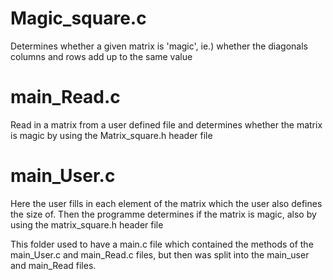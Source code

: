# Magic_square.c

Determines whether a given matrix is 'magic', ie.) whether the diagonals columns and rows add up to the same value

# main_Read.c

Read in a matrix from a user defined file and determines whether the matrix is magic by using the Matrix_square.h header file

# main_User.c

Here the user fills in each element of the matrix which the user also defines the size of. Then the programme determines if the matrix is magic, also by using the matrix_square.h header file

This folder used to have a main.c file which contained the methods of the main_User.c and main_Read.c files, but then was split into the main_user and main_Read files.
